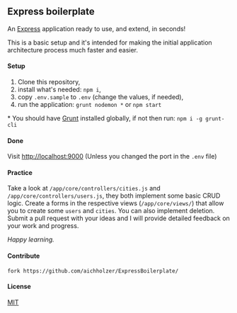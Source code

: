 ## Express boilerplate

An [Express](https://github.com/expressjs/express) application ready to use, and extend, in seconds!

This is a basic setup and it's intended for making the initial application architecture process much
faster and easier.


#### Setup

1. Clone this repository,
2. install what's needed: `npm i`,
3. copy `.env.sample` to `.env` (change the values, if needed),
4. run the application: `grunt nodemon *` or `npm start`

\* You should have [Grunt](https://github.com/gruntjs/grunt) installed globally, if not then run: `npm i -g grunt-cli`


#### Done

Visit [http://localhost:9000](http://localhost:9000) (Unless you changed the port in the `.env` file)


#### Practice

Take a look at `/app/core/controllers/cities.js` and `/app/core/controllers/users.js`, they both implement some basic CRUD logic. Create a forms in the respective views (`/app/core/views/`) that allow you to create some `users` and `cities`. You can also implement deletion.
Submit a pull request with your ideas and I will provide detailed feedback on your work and progress.

*Happy learning.*


#### Contribute
```
fork https://github.com/aichholzer/ExpressBoilerplate/
```


#### License

[MIT](https://github.com/aichholzer/ExpressBoilerplate/blob/master/LICENSE)

